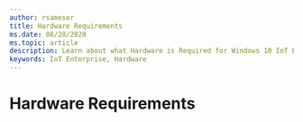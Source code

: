 ```yaml
---
author: rsameser
title: Hardware Requirements
ms.date: 08/28/2020
ms.topic: article
description: Learn about what Hardware is Required for Windows 10 IoT Enterprise.
keywords: IoT Enterprise, Hardware
---
```


# Hardware Requirements
